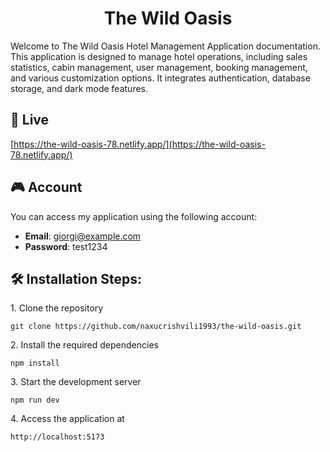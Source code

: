 <h1 align="center">
The Wild Oasis</h1>

<p>Welcome to The Wild Oasis Hotel Management Application documentation. This application is designed to manage hotel operations, including sales statistics, cabin management, user management, booking management, and various customization options. It integrates authentication, database storage, and dark mode features.</p>

## 🚀 Live

[https://the-wild-oasis-78.netlify.app/](https://the-wild-oasis-78.netlify.app/)

## 🎮 Account

You can access my application using the following account:

- **Email**: giorgi@example.com
- **Password**: test1234

## 🛠️ Installation Steps:

<p>1. Clone the repository</p>

```
git clone https://github.com/naxucrishvili1993/the-wild-oasis.git
```

<p>2. Install the required dependencies </p>

```
npm install
```

<p>3. Start the development server</p>

```
npm run dev
```

<p>4. Access the application at</p>

```
http://localhost:5173
```
